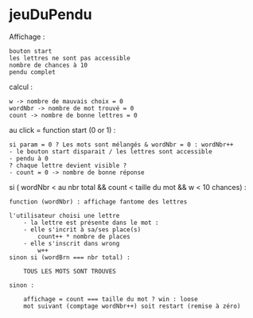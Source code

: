 # jeuDuPendu

Affichage :

    bouton start
    les lettres ne sont pas accessible
    nombre de chances à 10
    pendu complet

calcul :

    w -> nombre de mauvais choix = 0
    wordNbr -> nombre de mot trouvé = 0
    count -> nombre de bonne lettres = 0

au click = function start (0 or 1) :

    si param = 0 ? Les mots sont mélangés & wordNbr = 0 : wordNbr++
    - le bouton start disparait / les lettres sont accessible
    - pendu à 0
    ? chaque lettre devient visible ?
    - count = 0 -> nombre de bonne réponse

si ( wordNbr < au nbr total && count < taille du mot && w < 10 chances) :

    function (wordNbr) : affichage fantome des lettres 
    
    l'utilisateur choisi une lettre
        - la lettre est présente dans le mot :
        - elle s'incrit à sa/ses place(s)
            count++ * nombre de places
        - elle s'inscrit dans wrong
            w++
    sinon si (wordBrn === nbr total) :

        TOUS LES MOTS SONT TROUVES
    
    sinon :

        affichage = count === taille du mot ? win : loose
        mot suivant (comptage wordNbr++) soit restart (remise à zéro)
